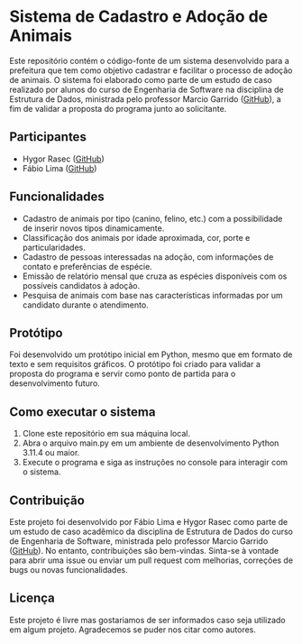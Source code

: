 # Sistema de Cadastro e Adoção de Animais

Este repositório contém o código-fonte de um sistema desenvolvido para a prefeitura que tem como objetivo cadastrar e facilitar o processo de adoção de animais. O sistema foi elaborado como parte de um estudo de caso realizado por alunos do curso de Engenharia de Software na disciplina de Estrutura de Dados, ministrada pelo professor Marcio Garrido ([GitHub](https://github.com/marciogarridoLaCop)), a fim de validar a proposta do programa junto ao solicitante.

## Participantes

- Hygor Rasec ([GitHub](https://github.com/hygorrasec))
- Fábio Lima ([GitHub](https://github.com/FabioCorreiaLima))

## Funcionalidades

- Cadastro de animais por tipo (canino, felino, etc.) com a possibilidade de inserir novos tipos dinamicamente.
- Classificação dos animais por idade aproximada, cor, porte e particularidades.
- Cadastro de pessoas interessadas na adoção, com informações de contato e preferências de espécie.
- Emissão de relatório mensal que cruza as espécies disponíveis com os possíveis candidatos à adoção.
- Pesquisa de animais com base nas características informadas por um candidato durante o atendimento.

## Protótipo

Foi desenvolvido um protótipo inicial em Python, mesmo que em formato de texto e sem requisitos gráficos. O protótipo foi criado para validar a proposta do programa e servir como ponto de partida para o desenvolvimento futuro.

## Como executar o sistema

1. Clone este repositório em sua máquina local.
2. Abra o arquivo main.py em um ambiente de desenvolvimento Python 3.11.4 ou maior.
3. Execute o programa e siga as instruções no console para interagir com o sistema.

## Contribuição

Este projeto foi desenvolvido por Fábio Lima e Hygor Rasec como parte de um estudo de caso acadêmico da disciplina de Estrutura de Dados do curso de Engenharia de Software, ministrada pelo professor Marcio Garrido ([GitHub](https://github.com/marciogarridoLaCop)). No entanto, contribuições são bem-vindas. Sinta-se à vontade para abrir uma issue ou enviar um pull request com melhorias, correções de bugs ou novas funcionalidades.

## Licença

Este projeto é livre mas gostariamos de ser informados caso seja utilizado em algum projeto. Agradecemos se puder nos citar como autores.